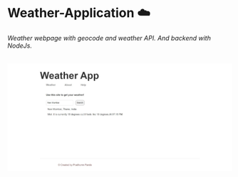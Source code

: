 # **Weather-Application** :cloud:
###### Weather webpage with geocode and weather API. And backend with NodeJs.

![weather page](https://github.com/pradyumpande/node-weatherapp/blob/main/public/img/Web%20capture_22-12-2022_05220_localhost.jpeg)



